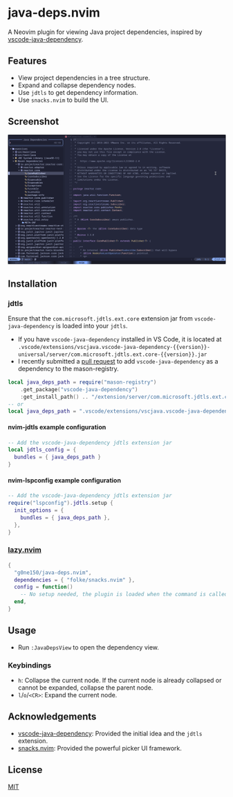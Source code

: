 # java-deps.nvim

A Neovim plugin for viewing Java project dependencies, inspired by [vscode-java-dependency](https://github.com/microsoft/vscode-java-dependency).

## Features

- View project dependencies in a tree structure.
- Expand and collapse dependency nodes.
- Use `jdtls` to get dependency information.
- Use `snacks.nvim` to build the UI.

## Screenshot

![java-deps.nvim screenshot](images/2025-07-08-172625_hyprshot.png)

## Installation

### jdtls

Ensure that the `com.microsoft.jdtls.ext.core` extension jar from `vscode-java-dependency` is loaded into your `jdtls`.

- If you have `vscode-java-dependency` installed in VS Code, it is located at `.vscode/extensions/vscjava.vscode-java-dependency-{{version}}-universal/server/com.microsoft.jdtls.ext.core-{{version}}.jar`
- I recently submitted a [pull request](https://github.com/mason-org/mason-registry/pull/10719) to add `vscode-java-dependency` as a dependency to the mason-registry.

```lua
local java_deps_path = require("mason-registry")
    .get_package("vscode-java-dependency")
    :get_install_path() .. "/extension/server/com.microsoft.jdtls.ext.core-*.jar"
-- or
local java_deps_path = ".vscode/extensions/vscjava.vscode-java-dependency-{{version}}-universal/server/com.microsoft.jdtls.ext.core-{{version}}.jar"
```

#### nvim-jdtls example configuration

```lua
-- Add the vscode-java-dependency jdtls extension jar
local jdtls_config = {
  bundles = { java_deps_path }
}
```

#### nvim-lspconfig example configuration

```lua
-- Add the vscode-java-dependency jdtls extension jar
require("lspconfig").jdtls.setup {
  init_options = {
    bundles = { java_deps_path },
  },
}
```

### [lazy.nvim](https://github.com/folke/lazy.nvim)

```lua
{
  "g0ne150/java-deps.nvim",
  dependencies = { "folke/snacks.nvim" },
  config = function()
    -- No setup needed, the plugin is loaded when the command is called
  end,
}
```

## Usage

- Run `:JavaDepsView` to open the dependency view.

### Keybindings

- `h`: Collapse the current node. If the current node is already collapsed or cannot be expanded, collapse the parent node.
- `l`/`o`/`<CR>`: Expand the current node.

## Acknowledgements

- [vscode-java-dependency](https://github.com/microsoft/vscode-java-dependency): Provided the initial idea and the `jdtls` extension.
- [snacks.nvim](https://github.com/folke/snacks.nvim): Provided the powerful picker UI framework.

## License

[MIT](./LICENSE)
